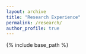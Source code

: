 ```yaml
---
layout: archive
title: "Research Experience"
permalink: /research/
author_profile: true
---
```


{% include base_path %}




